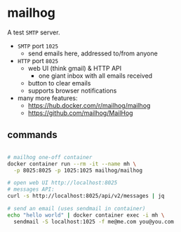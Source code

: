# mailhog

A test `SMTP` server.

- `SMTP` port `1025`
  - send emails here, addressed to/from anyone
- `HTTP` port `8025`
  - web UI (think gmail) & HTTP API
    - one giant inbox with all emails received
  - button to clear emails
  - supports browser notifications
- many more features:
  - https://hub.docker.com/r/mailhog/mailhog
  - https://github.com/mailhog/MailHog

## commands

```bash

# mailhog one-off container
docker container run --rm -it --name mh \
  -p 8025:8025 -p 1025:1025 mailhog/mailhog

# open web UI http://localhost:8025
# messages API:
curl -s http://localhost:8025/api/v2/messages | jq

# send an email (uses sendmail in container)
echo "hello world" | docker container exec -i mh \
  sendmail -S localhost:1025 -f me@me.com you@you.com

```
